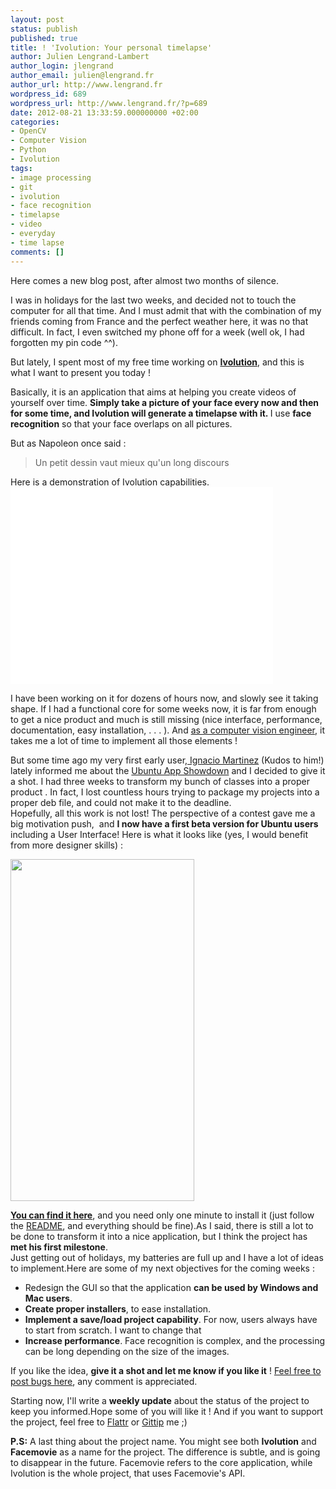 ```yaml
---
layout: post
status: publish
published: true
title: ! 'Ivolution: Your personal timelapse'
author: Julien Lengrand-Lambert
author_login: jlengrand
author_email: julien@lengrand.fr
author_url: http://www.lengrand.fr
wordpress_id: 689
wordpress_url: http://www.lengrand.fr/?p=689
date: 2012-08-21 13:33:59.000000000 +02:00
categories:
- OpenCV
- Computer Vision
- Python
- Ivolution
tags:
- image processing
- git
- ivolution
- face recognition
- timelapse
- video
- everyday
- time lapse
comments: []
---
```

Here comes a new blog post, after almost two months of silence.

I was in holidays for the last two weeks, and decided not to touch the computer for all that time. And I must admit that with the combination of my friends coming from France and the perfect weather here, it was no that difficult. In fact, I even switched my phone off for a week (well ok, I had forgotten my pin code ^^).
<div></div>
But lately, I spent most of my free time working on <strong><a title="Ivolution" href="http://jlengrand.github.com/FaceMovie/" target="_blank">Ivolution</a></strong>, and this is what I want to present you today !

Basically, it is an application that aims at helping you create videos of yourself over time. <strong>Simply take a picture of your face every now and then for some time, and Ivolution will generate a timelapse with it. </strong>I use <strong>face recognition</strong> so that your face overlaps on all pictures.
<div></div>
But as Napoleon once said :
<blockquote>Un petit dessin vaut mieux qu'un long discours</blockquote>
Here is a demonstration of Ivolution capabilities.

<iframe width="420" height="315" src="//www.youtube.com/embed/9ZpKnSjvmXo" frameborder="0" allowfullscreen></iframe>

I have been working on it for dozens of hours now, and slowly see it taking shape. If I had a functional core for some weeks now, it is far from enough to get a nice product and much is still missing (nice interface, performance, documentation, easy installation, . . . ). And <a title="Job Space" href="http://www.lengrand.fr/job-space/" target="_blank">as a computer vision engineer</a>, it takes me a lot of time to implement all those elements !
<div></div>
But some time ago my very first early user,<a title="G+ Ignacio" href="https://plus.google.com/100142585105145842914/posts" target="_blank"> Ignacio Martinez</a> (Kudos to him!) lately informed me about the <a title="Ubuntu App Showdown" href="http://developer.ubuntu.com/showdown/" target="_blank">Ubuntu App Showdown</a> and I decided to give it a shot. I had three weeks to transform my bunch of classes into a proper product . In fact, I lost countless hours trying to package my projects into a proper deb file, and could not make it to the deadline.
<div></div>
Hopefully, all this work is not lost! The perspective of a contest gave me a big motivation push,  and <strong>I now have a first beta version for Ubuntu users</strong> including a User Interface! Here is what it looks like (yes, I would benefit from more designer skills) :
<div></div>
<div></div>
<div>

<a href="https://dl.dropbox.com/u/4286043/ivolution_gtk.png"><img title="Ivolution interface" src="https://dl.dropbox.com/u/4286043/ivolution_gtk.png" alt="" width="294" height="547" /></a>

</div>
<div></div>
<strong><a title="ivolution git" href="http://jlengrand.github.com/FaceMovie/" target="_blank">You can find it here</a></strong>, and you need only one minute to install it (just follow the <a title="README Ivolution" href="https://github.com/jlengrand/FaceMovie/blob/master/README.markdown" target="_blank">README</a>, and everything should be fine).As I said, there is still a lot to be done to transform it into a nice application, but I think the project has <strong>met his first milestone</strong>.
<div></div>
Just getting out of holidays, my batteries are full up and I have a lot of ideas to implement.Here are some of my next objectives for the coming weeks :
<ul>
	<li>Redesign the GUI so that the application <strong>can be used by Windows and Mac users</strong>.</li>
	<li><strong>Create proper installers</strong>, to ease installation.</li>
	<li><strong>Implement a save/load project capability</strong>. For now, users always have to start from scratch. I want to change that</li>
	<li><strong>Increase performance</strong>. Face recognition is complex, and the processing can be long depending on the size of the images.</li>
</ul>
<div></div>
If you like the idea, <strong>give it a shot and let me know if you like it</strong> ! <a title="issues ivolution" href="https://github.com/jlengrand/FaceMovie/issues?state=open" target="_blank">Feel free to post bugs here</a>, any comment is appreciated.

Starting now, I'll write a <strong>weekly update</strong> about the status of the project to keep you informed.Hope some of you will like it ! And if you want to support the project, feel free to <a title="flattr" href="https://flattr.com/thing/712398" target="_blank">Flattr</a> or <a title="gittip me" href="https://www.gittip.com/jlengrand/" target="_blank">Gittip</a> me ;)
<div>

<strong>P.S:</strong> A last thing about the project name. You might see both <strong>Ivolution</strong> and <strong>Facemovie</strong> as a name for the project. The difference is subtle, and is going to disappear in the future. Facemovie refers to the core application, while Ivolution is the whole project, that uses Facemovie's API.

</div>
<div></div>
